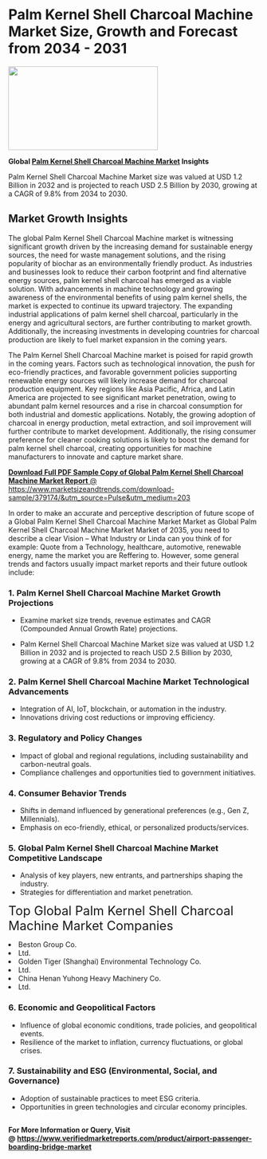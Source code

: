 <H1>Palm Kernel Shell Charcoal Machine Market Size, Growth and Forecast from 2034 - 2031</H1><img class="aligncenter size-medium wp-image-584254" src="https://thirdeyenews.in/wp-content/uploads/2034/09/Global-Market-Research-300x168.jpeg" alt="" width="300" height="168" /><p><strong>Global&nbsp;<a href="https://www.marketsizeandtrends.com/download-sample/379174/&amp;utm_source=Pulse&amp;utm_medium=203">Palm Kernel Shell Charcoal Machine Market</a> Insights</strong></p><p>Palm Kernel Shell Charcoal Machine Market size was valued at USD 1.2 Billion in 2032 and is projected to reach USD 2.5 Billion by 2030, growing at a CAGR of 9.8% from 2034 to 2030.</p><p><h2>Market Growth Insights</h2> <p>The global Palm Kernel Shell Charcoal Machine market is witnessing significant growth driven by the increasing demand for sustainable energy sources, the need for waste management solutions, and the rising popularity of biochar as an environmentally friendly product. As industries and businesses look to reduce their carbon footprint and find alternative energy sources, palm kernel shell charcoal has emerged as a viable solution. With advancements in machine technology and growing awareness of the environmental benefits of using palm kernel shells, the market is expected to continue its upward trajectory. The expanding industrial applications of palm kernel shell charcoal, particularly in the energy and agricultural sectors, are further contributing to market growth. Additionally, the increasing investments in developing countries for charcoal production are likely to fuel market expansion in the coming years. <a href="#sample"></a></p> <p>The Palm Kernel Shell Charcoal Machine market is poised for rapid growth in the coming years. Factors such as technological innovation, the push for eco-friendly practices, and favorable government policies supporting renewable energy sources will likely increase demand for charcoal production equipment. Key regions like Asia Pacific, Africa, and Latin America are projected to see significant market penetration, owing to abundant palm kernel resources and a rise in charcoal consumption for both industrial and domestic applications. Notably, the growing adoption of charcoal in energy production, metal extraction, and soil improvement will further contribute to market development. Additionally, the rising consumer preference for cleaner cooking solutions is likely to boost the demand for palm kernel shell charcoal, creating opportunities for machine manufacturers to innovate and capture market share. <p><a href="#more"></p><p><span class=""><strong>Download Full PDF Sample Copy of Global Palm Kernel Shell Charcoal Machine Market Report</strong> @ <a href="https://www.marketsizeandtrends.com/download-sample/379174/&amp;utm_source=Pulse&amp;utm_medium=203" target="_blank">https://www.marketsizeandtrends.com/download-sample/379174/&amp;utm_source=Pulse&amp;utm_medium=203</a></span></p><p>In order to make an accurate and perceptive description of future scope of a Global&nbsp;Palm Kernel Shell Charcoal Machine Market Market as Global&nbsp;Palm Kernel Shell Charcoal Machine Market Market of 2035, you need to describe a clear Vision &ndash; What Industry or Linda can you think of for example: Quote from a Technology, healthcare, automotive, renewable energy, name the market you are Reffering to. However, some general trends and factors usually impact market reports and their future outlook include:</p><h3>1.&nbsp;<strong>Palm Kernel Shell Charcoal Machine Market Growth Projections</strong></h3><ul><li>Examine market size trends, revenue estimates and CAGR (Compounded Annual Growth Rate) projections.</li><li><p>Palm Kernel Shell Charcoal Machine Market size was valued at USD 1.2 Billion in 2032 and is projected to reach USD 2.5 Billion by 2030, growing at a CAGR of 9.8% from 2034 to 2030.</p></li></ul><h3>2.&nbsp;<strong>Palm Kernel Shell Charcoal Machine Market Technological Advancements</strong></h3><ul><li>Integration of AI, IoT, blockchain, or automation in the industry.</li><li>Innovations driving cost reductions or improving efficiency.</li></ul><h3>3.&nbsp;<strong>Regulatory and Policy Changes</strong></h3><ul><li>Impact of global and regional regulations, including sustainability and carbon-neutral goals.</li><li>Compliance challenges and opportunities tied to government initiatives.</li></ul><h3>4.&nbsp;<strong>Consumer Behavior Trends</strong></h3><ul><li>Shifts in demand influenced by generational preferences (e.g., Gen Z, Millennials).</li><li>Emphasis on eco-friendly, ethical, or personalized products/services.</li></ul><h3>5.&nbsp;<strong>Global Palm Kernel Shell Charcoal Machine Market Competitive Landscape</strong></h3><ul><li>Analysis of key players, new entrants, and partnerships shaping the industry.</li><li>Strategies for differentiation and market penetration.</li></ul><p data-pm-slice="1 1 []"><span style="color: inherit; font-family: inherit; font-size: 25px;">Top Global Palm Kernel Shell Charcoal Machine Market Companies</span></p><div class="" data-test-id=""><p><li>Beston Group Co.</li><li> Ltd.</li><li> Golden Tiger (Shanghai) Environmental Technology Co.</li><li> Ltd.</li><li> China Henan Yuhong Heavy Machinery Co.</li><li> Ltd.</li></p></div><h3>6.&nbsp;<strong>Economic and Geopolitical Factors</strong></h3><ul><li>Influence of global economic conditions, trade policies, and geopolitical events.</li><li>Resilience of the market to inflation, currency fluctuations, or global crises.</li></ul><h3>7.&nbsp;<strong>Sustainability and ESG (Environmental, Social, and Governance)</strong></h3><ul><li>Adoption of sustainable practices to meet ESG criteria.</li><li>Opportunities in green technologies and circular economy principles.</li></ul><h2><strong style="font-size: 14px;">For More Information or Query, Visit @&nbsp;</strong><a style="background-color: #ffffff; font-size: 14px;" href="https://www.marketsizeandtrends.com/report/palm-kernel-shell-charcoal-machine-market/" target="_blank">https://www.verifiedmarketreports.com/product/airport-passenger-boarding-bridge-market</a></h2>

